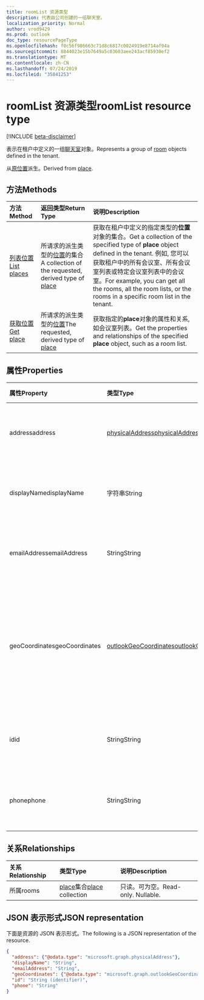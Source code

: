 ```yaml
---
title: roomList 资源类型
description: 代表由公司创建的一组聊天室。
localization_priority: Normal
author: vrod9429
ms.prod: outlook
doc_type: resourcePageType
ms.openlocfilehash: f0c56f986663c71d8c6817c0024919e8714af94a
ms.sourcegitcommit: 8844023e15b7649a5c03603aee243acf85930ef2
ms.translationtype: MT
ms.contentlocale: zh-CN
ms.lasthandoff: 07/24/2019
ms.locfileid: "35841253"
---
```

# <a name="roomlist-resource-type"></a><span data-ttu-id="37db6-103">roomList 资源类型</span><span class="sxs-lookup"><span data-stu-id="37db6-103">roomList resource type</span></span>

[!INCLUDE [beta-disclaimer](../../includes/beta-disclaimer.md)]

<span data-ttu-id="37db6-104">表示在租户中定义的一组[聊天室](room.md)对象。</span><span class="sxs-lookup"><span data-stu-id="37db6-104">Represents a group of [room](room.md) objects defined in the tenant.</span></span>

<span data-ttu-id="37db6-105">从[原位置](place.md)派生。</span><span class="sxs-lookup"><span data-stu-id="37db6-105">Derived from [place](place.md).</span></span>

## <a name="methods"></a><span data-ttu-id="37db6-106">方法</span><span class="sxs-lookup"><span data-stu-id="37db6-106">Methods</span></span>

| <span data-ttu-id="37db6-107">方法</span><span class="sxs-lookup"><span data-stu-id="37db6-107">Method</span></span>                              | <span data-ttu-id="37db6-108">返回类型</span><span class="sxs-lookup"><span data-stu-id="37db6-108">Return Type</span></span>                  | <span data-ttu-id="37db6-109">说明</span><span class="sxs-lookup"><span data-stu-id="37db6-109">Description</span></span> |
|:------------------------------------|:-----------------------------|:--------|
| [<span data-ttu-id="37db6-110">列表位置</span><span class="sxs-lookup"><span data-stu-id="37db6-110">List places</span></span>](../api/place-list.md) | <span data-ttu-id="37db6-111">所请求的派生类型的[位置](place.md)的集合</span><span class="sxs-lookup"><span data-stu-id="37db6-111">A collection of the requested, derived type of [place](place.md)</span></span> | <span data-ttu-id="37db6-112">获取在租户中定义的指定类型的**位置**对象的集合。</span><span class="sxs-lookup"><span data-stu-id="37db6-112">Get a collection of the specified type of **place** object defined in the tenant.</span></span> <span data-ttu-id="37db6-113">例如, 您可以获取租户中的所有会议室、所有会议室列表或特定会议室列表中的会议室。</span><span class="sxs-lookup"><span data-stu-id="37db6-113">For example, you can get all the rooms, all the room lists, or the rooms in a specific room list in the tenant.</span></span>|
| [<span data-ttu-id="37db6-114">获取位置</span><span class="sxs-lookup"><span data-stu-id="37db6-114">Get place</span></span>](../api/place-get.md)    | <span data-ttu-id="37db6-115">所请求的派生类型的[位置](place.md)</span><span class="sxs-lookup"><span data-stu-id="37db6-115">The requested, derived type of [place](place.md)</span></span>            | <span data-ttu-id="37db6-116">获取指定的**place**对象的属性和关系, 如会议室列表。</span><span class="sxs-lookup"><span data-stu-id="37db6-116">Get the properties and relationships of the specified **place** object, such as a room list.</span></span> |

## <a name="properties"></a><span data-ttu-id="37db6-117">属性</span><span class="sxs-lookup"><span data-stu-id="37db6-117">Properties</span></span>

| <span data-ttu-id="37db6-118">属性</span><span class="sxs-lookup"><span data-stu-id="37db6-118">Property</span></span>       | <span data-ttu-id="37db6-119">类型</span><span class="sxs-lookup"><span data-stu-id="37db6-119">Type</span></span>                                              | <span data-ttu-id="37db6-120">说明</span><span class="sxs-lookup"><span data-stu-id="37db6-120">Description</span></span> |
|:---------------|:--------------------------------------------------|:--------|
| <span data-ttu-id="37db6-121">address</span><span class="sxs-lookup"><span data-stu-id="37db6-121">address</span></span>        | [<span data-ttu-id="37db6-122">physicalAddress</span><span class="sxs-lookup"><span data-stu-id="37db6-122">physicalAddress</span></span>](physicaladdress.md)             | <span data-ttu-id="37db6-123">会议室列表的街道地址。</span><span class="sxs-lookup"><span data-stu-id="37db6-123">The street address of the room list.</span></span> |
| <span data-ttu-id="37db6-124">displayName</span><span class="sxs-lookup"><span data-stu-id="37db6-124">displayName</span></span>    | <span data-ttu-id="37db6-125">字符串</span><span class="sxs-lookup"><span data-stu-id="37db6-125">String</span></span>                                            | <span data-ttu-id="37db6-126">与会议室列表关联的名称。</span><span class="sxs-lookup"><span data-stu-id="37db6-126">The name associated with the room list.</span></span> |
| <span data-ttu-id="37db6-127">emailAddress</span><span class="sxs-lookup"><span data-stu-id="37db6-127">emailAddress</span></span>   | <span data-ttu-id="37db6-128">String</span><span class="sxs-lookup"><span data-stu-id="37db6-128">String</span></span>                                            | <span data-ttu-id="37db6-129">会议室列表的电子邮件地址。</span><span class="sxs-lookup"><span data-stu-id="37db6-129">The email address of the room list.</span></span> |
| <span data-ttu-id="37db6-130">geoCoordinates</span><span class="sxs-lookup"><span data-stu-id="37db6-130">geoCoordinates</span></span> | [<span data-ttu-id="37db6-131">outlookGeoCoordinates</span><span class="sxs-lookup"><span data-stu-id="37db6-131">outlookGeoCoordinates</span></span>](outlookgeocoordinates.md) | <span data-ttu-id="37db6-132">指定纬度、经度和 (可选) 海拔高度坐标中的 roomlist 位置。</span><span class="sxs-lookup"><span data-stu-id="37db6-132">Specifies the roomlist location in latitude, longitude and (optionally) altitude coordinates.</span></span> |
| <span data-ttu-id="37db6-133">id</span><span class="sxs-lookup"><span data-stu-id="37db6-133">id</span></span>             | <span data-ttu-id="37db6-134">String</span><span class="sxs-lookup"><span data-stu-id="37db6-134">String</span></span>                                            | <span data-ttu-id="37db6-135">会议室列表的唯一标识符。</span><span class="sxs-lookup"><span data-stu-id="37db6-135">Unique identifier for the room list.</span></span> <span data-ttu-id="37db6-136">只读。</span><span class="sxs-lookup"><span data-stu-id="37db6-136">Read-only.</span></span> |
| <span data-ttu-id="37db6-137">phone</span><span class="sxs-lookup"><span data-stu-id="37db6-137">phone</span></span>          | <span data-ttu-id="37db6-138">String</span><span class="sxs-lookup"><span data-stu-id="37db6-138">String</span></span>                                            | <span data-ttu-id="37db6-139">会议室列表的电话号码。</span><span class="sxs-lookup"><span data-stu-id="37db6-139">The phone number of the room list.</span></span> |

## <a name="relationships"></a><span data-ttu-id="37db6-140">关系</span><span class="sxs-lookup"><span data-stu-id="37db6-140">Relationships</span></span>

| <span data-ttu-id="37db6-141">关系</span><span class="sxs-lookup"><span data-stu-id="37db6-141">Relationship</span></span> | <span data-ttu-id="37db6-142">类型</span><span class="sxs-lookup"><span data-stu-id="37db6-142">Type</span></span>                         | <span data-ttu-id="37db6-143">说明</span><span class="sxs-lookup"><span data-stu-id="37db6-143">Description</span></span>          |
|:-------------|:-----------------------------|:---------------------|
| <span data-ttu-id="37db6-144">所属</span><span class="sxs-lookup"><span data-stu-id="37db6-144">rooms</span></span>        | <span data-ttu-id="37db6-145">[place](place.md)集合</span><span class="sxs-lookup"><span data-stu-id="37db6-145">[place](place.md) collection</span></span> | <span data-ttu-id="37db6-p103">只读。可为空。</span><span class="sxs-lookup"><span data-stu-id="37db6-p103">Read-only. Nullable.</span></span> |

## <a name="json-representation"></a><span data-ttu-id="37db6-148">JSON 表示形式</span><span class="sxs-lookup"><span data-stu-id="37db6-148">JSON representation</span></span>

<span data-ttu-id="37db6-149">下面是资源的 JSON 表示形式。</span><span class="sxs-lookup"><span data-stu-id="37db6-149">The following is a JSON representation of the resource.</span></span>

<!-- {
  "blockType": "resource",
  "keyProperty": "id",
  "optionalProperties": [

  ],
  "@odata.type": "microsoft.graph.roomList"
}-->

```json
{
  "address": {"@odata.type": "microsoft.graph.physicalAddress"},
  "displayName": "String",
  "emailAddress": "String",
  "geoCoordinates": {"@odata.type": "microsoft.graph.outlookGeoCoordinates"},
  "id": "String (identifier)",
  "phone": "String"
}
```

<!-- uuid: 16cd6b66-4b1a-43a1-adaf-3a886856ed98
2019-02-04 14:57:30 UTC -->
<!-- {
  "type": "#page.annotation",
  "description": "roomList resource",
  "keywords": "",
  "section": "documentation",
  "tocPath": ""
}-->
